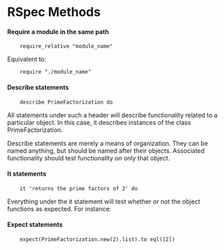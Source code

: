 # RSpec Methods

#### Require a module in the same path
		require_relative "module_name"
		
Equivalent to:

		require "./module_name"
		
#### Describe statements

		describe PrimeFactorization do
		
All statements under such a header will describe functionality related to a particular object. In this case, it describes instances of the class PrimeFactorization.

Describe statements are merely a means of organization. They can be named anything, but should be named after their objects. Associated functionality should test functionality on only that object.

#### It statements

		it 'returns the prime factors of 2' do
		
Everything under the it statement will test whether or not the object functions as expected. For instance:

#### Expect statements

		expect(PrimeFactorization.new(2).list).to eql([2])
		
